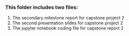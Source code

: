 ### This folder includes two files:
1. The secondary milestone report for capstone project 2
2. The second presentation slides for capstone project 2
3. The jupyter notebook coding file for capstone report 2

